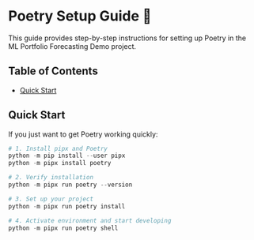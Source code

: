 # Poetry Setup Guide 🚀

This guide provides step-by-step instructions for setting up Poetry in the ML Portfolio Forecasting Demo project.

## Table of Contents
- [Quick Start](#quick-start)

## Quick Start

If you just want to get Poetry working quickly:

```powershell
# 1. Install pipx and Poetry
python -m pip install --user pipx
python -m pipx install poetry

# 2. Verify installation
python -m pipx run poetry --version

# 3. Set up your project
python -m pipx run poetry install

# 4. Activate environment and start developing
python -m pipx run poetry shell
```


